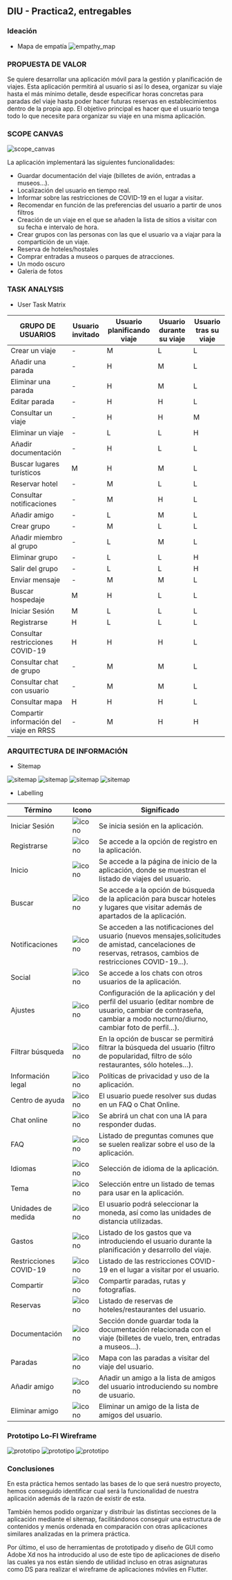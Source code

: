 ## DIU - Practica2, entregables

### Ideación 
* Mapa de empatía
![empathy_map](empathy_map.png)

### PROPUESTA DE VALOR
Se quiere desarrollar una aplicación móvil para la gestión y planificación de viajes. Esta aplicación permitirá al usuario si así lo desea, organizar su viaje hasta el más mínimo detalle, desde especificar horas concretas para paradas del viaje hasta poder hacer futuras reservas en establecimientos dentro de la propia app. El objetivo principal es hacer que el usuario tenga todo lo que necesite para organizar su viaje en una misma aplicación.

### SCOPE CANVAS
![scope_canvas](scope_canvas.png)

La aplicación implementará las siguientes funcionalidades:
* Guardar documentación del viaje (billetes de avión, entradas a museos…).
* Localización del usuario en tiempo real.
* Informar sobre las restricciones de COVID-19 en el lugar a visitar.
* Recomendar en función de las preferencias del usuario a partir de unos filtros
* Creación de un viaje en el que se añaden la lista de sitios a visitar con su fecha e intervalo de hora.
* Crear grupos con las personas con las que el usuario va a viajar para la compartición de un viaje.
* Reserva de hoteles/hostales
* Comprar entradas a museos o parques de atracciones.
* Un modo oscuro
* Galería de fotos

### TASK ANALYSIS

* User Task Matrix 

| GRUPO DE USUARIOS                       | Usuario invitado | Usuario planificando viaje | Usuario durante su viaje | Usuario tras su viaje |
|-----------------------------------------|------------------|----------------------------|--------------------------|-----------------------|
| Crear un viaje                          | -                | M                          | L                        | L                     |
| Añadir una parada                       | -                | H                          | M                        | L                     |
| Eliminar una parada                     | -                | H                          | M                        | L                     |
| Editar parada                           | -                | H                          | H                        | L                     |
| Consultar un viaje                      | -                | H                          | H                        | M                     |
| Eliminar un viaje                       | -                | L                          | L                        | H                     |
| Añadir documentación                    | -                | H                          | L                        | L                     |
| Buscar lugares turísticos               | M                | H                          | M                        | L                     |
| Reservar hotel                          | -                | M                          | L                        | L                     |
| Consultar notificaciones                | -                | M                          | H                        | L                     |
| Añadir amigo                            | -                | L                          | M                        | L                     |
| Crear grupo                             | -                | M                          | L                        | L                     |
| Añadir miembro al grupo                 | -                | L                          | M                        | L                     |
| Eliminar grupo                          | -                | L                          | L                        | H                     |
| Salir del grupo                         | -                | L                          | L                        | H                     |
| Enviar mensaje                          | -                | M                          | M                        | L                     |
| Buscar hospedaje                        | M                | H                          | L                        | L                     |
| Iniciar Sesión                          | M                | L                          | L                        | L                     |
| Registrarse                             | H                | L                          | L                        | L                     |
| Consultar restricciones COVID-19        | H                | H                          | H                        | L                     |
| Consultar chat de grupo                 | -                | M                          | M                        | L                     |
| Consultar chat con usuario              | -                | M                          | M                        | L                     |
| Consultar mapa                          | H                | H                          | H                        | L                     |
| Compartir información del viaje en RRSS | -                | M                          | H                        | H                     |




### ARQUITECTURA DE INFORMACIÓN

* Sitemap 

![sitemap](sitemap_bienvenida.png)
![sitemap](sitemap_viajes.png)
![sitemap](sitemap_ajustes.png)
![sitemap](sitemap_social.png)

* Labelling 

| Término                | Icono | Significado                                                                                                                                                         |
|------------------------|-------|---------------------------------------------------------------------------------------------------------------------------------------------------------------------|
| Iniciar Sesión         |![icono](iconos/iniciar_sesion.png)       | Se inicia sesión en la aplicación.                                                                                                                                  |
| Registrarse            |![icono](iconos/registrar.png)       | Se accede a la opción de registro en la aplicación.                                                                                                                 |
| Inicio                 | ![icono](iconos/home.png)      | Se accede a la página de inicio de la aplicación, donde se muestran el listado de viajes del usuario.                                                               |
| Buscar                 |![icono](iconos/loupe-1.png)       | Se accede a la opción de búsqueda de la aplicación para buscar hoteles y lugares que visitar además de apartados de la aplicación.                                  |
| Notificaciones         | ![icono](iconos/bell.png)      | Se acceden a las notificaciones del usuario (nuevos mensajes,solicitudes de amistad, cancelaciones de reservas, retrasos, cambios de restricciones COVID-19...).    |
| Social                 | ![icono](iconos/chat.png)      | Se accede a los chats con otros usuarios de la aplicación.                                                                                                          |
| Ajustes                | ![icono](iconos/settings.png)      | Configuración de la aplicación y del perfil del usuario (editar nombre de usuario, cambiar de contraseña, cambiar a modo nocturno/diurno, cambiar foto de perfil…). |
| Filtrar búsqueda       |![icono](iconos/filter-results-button.png)       | En la opción de buscar se permitirá filtrar la búsqueda del usuario (filtro de popularidad, filtro de sólo restaurantes, sólo hoteles…).                            |
| Información legal      |![icono](iconos/auction.png)       | Políticas de privacidad y uso de la aplicación.                                                                                                                     |
| Centro de ayuda        | ![icono](iconos/information.png)      | El usuario puede resolver sus dudas en un FAQ o Chat Online.                                                                                                        |
| Chat online            | ![icono](iconos/help-1.png)      | Se abrirá un chat con una IA para responder dudas.                                                                                                                  |
| FAQ                    |![icono](iconos/faq.png)       | Listado de preguntas comunes que se suelen realizar sobre el uso de la aplicación.                                                                                  |
| Idiomas                |![icono](iconos/translation.png)       | Selección de idioma de la aplicación.                                                                                                                               |
| Tema                   | ![icono](iconos/theme.png)      | Selección entre un listado de temas para usar en la aplicación.                                                                                                     |
| Unidades de medida     | ![icono](iconos/scale.png)      | El usuario podrá seleccionar la moneda, así como las unidades de distancia utilizadas.                                                                              |
| Gastos                 | ![icono](iconos/money.png)      | Listado de los gastos que va introduciendo el usuario durante la planificación y desarrollo del viaje.                                                              |
| Restricciones COVID-19 |  ![icono](iconos/test-results.png)     | Listado de las restricciones COVID-19 en el lugar a visitar por el usuario.                                                                                         |
| Compartir              |![icono](iconos/share-1.png)       | Compartir paradas, rutas y fotografías.                                                                                                                             |
| Reservas               | ![icono](iconos/booking.png)      | Listado de reservas de hoteles/restaurantes del usuario.                                                                                                            |
| Documentación          | ![icono](iconos/paper.png)      | Sección donde guardar toda la documentación relacionada con el viaje (billetes de vuelo, tren, entradas a museos…).                                                 |
| Paradas                | ![icono](iconos/route.png)      | Mapa con las paradas a visitar del viaje del usuario.                                                                                                               |
| Añadir amigo           | ![icono](iconos/add.png)      | Añadir un amigo a la lista de amigos del usuario introduciendo su nombre de usuario.                                                                                |
| Eliminar amigo         | ![icono](iconos/unfollow.png)      | Eliminar un amigo de la lista de amigos del usuario.                                                                                                                |

                                                                                                              



### Prototipo Lo-FI Wireframe 
![prototipo](bienvenida.png)
![prototipo](inicio.png)
![prototipo](viajes.png)

### Conclusiones  
En esta práctica hemos sentado las bases de lo que será nuestro proyecto, hemos
conseguido identificar cual será la funcionalidad de nuestra aplicación además de
la razón de existir de esta.

También hemos podido organizar y distribuir las distintas secciones de la aplicación
mediante el sitemap, facilitándonos conseguir una estructura de contenidos y menús
ordenada en comparación con otras aplicaciones similares analizadas en la primera práctica.

Por último, el uso de herramientas de prototipado y diseño de GUI como Adobe Xd nos
ha introducido al uso de este tipo de aplicaciones de diseño las cuales ya nos están siendo
de utilidad incluso en otras asignaturas como DS para realizar el wireframe de aplicaciones móviles en Flutter.

